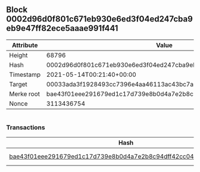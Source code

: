## Block 0002d96d0f801c671eb930e6ed3f04ed247cba9eb9e47ff82ece5aaae991f441

Attribute | Value
--- | ---
Height | 68796
Hash | 0002d96d0f801c671eb930e6ed3f04ed247cba9eb9e47ff82ece5aaae991f441
Timestamp | 2021-05-14T00:21:40+00:00
Target | 00033ada3f1928493cc7396e4aa46113ac43bc7ac52aab5d08e3934913716f64
Merke root | bae43f01eee291679ed1c17d739e8b0d4a7e2b8c94dff42cc04de5a3b5807666
Nonce | 3113436754

```

```

### Transactions

Hash | Amount
--- | ---
[bae43f01eee291679ed1c17d739e8b0d4a7e2b8c94dff42cc04de5a3b5807666](bae43f01eee291679ed1c17d739e8b0d4a7e2b8c94dff42cc04de5a3b5807666.md) | 10.00000000 SKEPTI 
